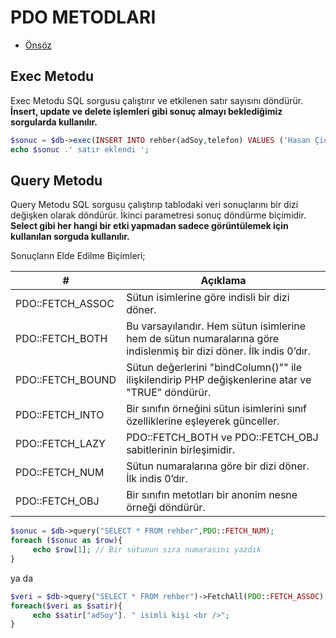 # PDO METODLARI

- [Önsöz](https://github.com/yeniceri1453/Linux)


## Exec Metodu

Exec Metodu SQL sorgusu çalıştırır ve etkilenen satır sayısını döndürür. **İnsert, update ve delete işlemleri gibi sonuç almayı beklediğimiz sorgularda kullanılır.**

```php
$sonuc = $db->exec(INSERT INTO rehber(adSoy,telefon) VALUES ('Hasan Çiçek', '03124443322'));
echo $sonuc .' satır eklendi ';
```

## Query Metodu

Query Metodu SQL sorgusu çalıştırıp tablodaki veri sonuçlarını bir dizi değişken olarak döndürür. İkinci parametresi sonuç döndürme biçimidir. **Select gibi her hangi bir etki yapmadan sadece görüntülemek için kullanılan sorguda kullanılır.**

Sonuçların Elde Edilme Biçimleri;

| # | Açıklama |
| ---- | ---- |
| PDO::FETCH_ASSOC | Sütun isimlerine göre indisli bir dizi döner. |
| PDO::FETCH_BOTH  | Bu varsayılandır. Hem sütun isimlerine hem de sütun numaralarına göre indislenmiş bir dizi döner. İlk indis 0’dır. |
| PDO::FETCH_BOUND | Sütun değerlerini "bindColumn()"" ile ilişkilendirip PHP değişkenlerine atar ve "TRUE" döndürür. |
| PDO::FETCH_INTO  | Bir sınıfın örneğini sütun isimlerini sınıf özelliklerine eşleyerek günceller. |
| PDO::FETCH_LAZY  | PDO::FETCH_BOTH ve PDO::FETCH_OBJ sabitlerinin birleşimidir. |
| PDO::FETCH_NUM   | Sütun numaralarına göre bir dizi döner. İlk indis 0’dır. |
| PDO::FETCH_OBJ   | Bir sınıfın metotları bir anonim nesne örneği döndürür. |


```php
$sonuc = $db->query("SELECT * FROM rehber",PDO::FETCH_NUM);
foreach ($sonuc as $row){
     echo $row[1]; // Bir sütunun sıra numarasını yazdık
}
```
ya da 

```php
$veri = $db->query("SELECT * FROM rehber")->FetchAll(PDO::FETCH_ASSOC);
foreach($veri as $satir){
     echo $satir["adSoy"]. " isimli kişi <br />";
}
```